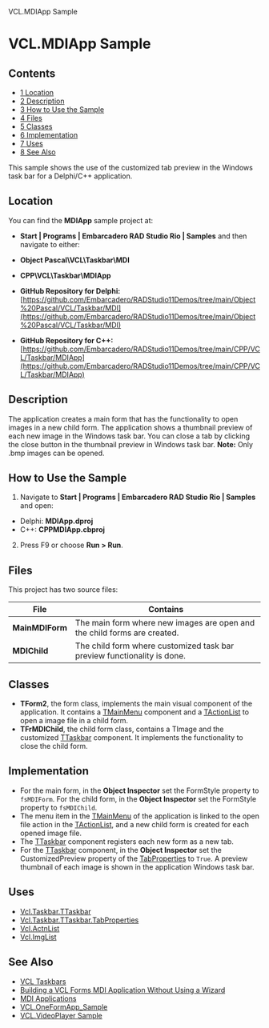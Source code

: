 VCL.MDIApp Sample[]()
# VCL.MDIApp Sample 



## Contents



* [1 Location](#Location)
* [2 Description](#Description)
* [3 How to Use the Sample](#How_to_Use_the_Sample)
* [4 Files](#Files)
* [5 Classes](#Classes)
* [6 Implementation](#Implementation)
* [7 Uses](#Uses)
* [8 See Also](#See_Also)

This sample shows the use of the customized tab preview in the Windows task bar for a Delphi/C++ application. 
## Location 

You can find the **MDIApp** sample project at:
* **Start | Programs | Embarcadero RAD Studio Rio | Samples** and then navigate to either:

* **Object Pascal\VCL\Taskbar\MDI**
* **CPP\VCL\Taskbar\MDIApp**

* **GitHub Repository for Delphi:**[https://github.com/Embarcadero/RADStudio11Demos/tree/main/Object%20Pascal/VCL/Taskbar/MDI](https://github.com/Embarcadero/RADStudio11Demos/tree/main/Object%20Pascal/VCL/Taskbar/MDI)
* **GitHub Repository for C++:**[https://github.com/Embarcadero/RADStudio11Demos/tree/main/CPP/VCL/Taskbar/MDIApp](https://github.com/Embarcadero/RADStudio11Demos/tree/main/CPP/VCL/Taskbar/MDIApp)

## Description 

The application creates a main form that has the functionality to open images in a new child form. The application shows a thumbnail preview of each new image in the Windows task bar. You can close a tab by clicking the close button in the thumbnail preview in Windows task bar. **Note:** Only .bmp images can be opened.
## How to Use the Sample 


1.  Navigate to **Start | Programs | Embarcadero RAD Studio Rio | Samples** and open:

*  Delphi: **MDIApp.dproj**
*  C++: **CPPMDIApp.cbproj**

2.  Press F9 or choose **Run > Run**.

## Files 

This project has two source files:

|**File**       |**Contains**                                                            |
|---------------|------------------------------------------------------------------------|
|**MainMDIForm**|The main form where new images are open and the child forms are created.|
|**MDIChild**   |The child form where customized task bar preview functionality is done. |


## Classes 


* **TForm2**, the form class, implements the main visual component of the application. It contains a [TMainMenu](http://docwiki.embarcadero.com/Libraries/en/Vcl.Menus.TMainMenu) component and a [TActionList](http://docwiki.embarcadero.com/Libraries/en/Vcl.ActnList.TActionList) to open a image file in a child form.
* **TFrMDIChild**, the child form class, contains a TImage and the customized [TTaskbar](http://docwiki.embarcadero.com/Libraries/en/Vcl.Taskbar.TTaskbar) component. It implements the functionality to close the child form.

## Implementation 


*  For the main form, in the **Object Inspector** set the FormStyle property to `fsMDIForm`. For the child form, in the **Object Inspector** set the FormStyle property to `fsMDIChild`.
*  The menu item in the [TMainMenu](http://docwiki.embarcadero.com/Libraries/en/Vcl.Menus.TMainMenu) of the application is linked to the open file action in the [TActionList](http://docwiki.embarcadero.com/Libraries/en/Vcl.ActnList.TActionList), and a new child form is created for each opened image file.
*  The [TTaskbar](http://docwiki.embarcadero.com/Libraries/en/Vcl.Taskbar.TTaskbar) component registers each new form as a new tab.
*  For the [TTaskbar](http://docwiki.embarcadero.com/Libraries/en/Vcl.Taskbar.TTaskbar) component, in the **Object Inspector** set the CustomizedPreview property of the [TabProperties](http://docwiki.embarcadero.com/Libraries/en/Vcl.Taskbar.TTaskbar.TabProperties) to `True`. A preview thumbnail of each image is shown in the application Windows task bar.

## Uses 


* [Vcl.Taskbar.TTaskbar](http://docwiki.embarcadero.com/Libraries/en/Vcl.Taskbar.TTaskbar)
* [Vcl.Taskbar.TTaskbar.TabProperties](http://docwiki.embarcadero.com/Libraries/en/Vcl.Taskbar.TTaskbar.TabProperties)
* [Vcl.ActnList](http://docwiki.embarcadero.com/Libraries/en/Vcl.ActnList)
* [Vcl.ImgList](http://docwiki.embarcadero.com/Libraries/en/Vcl.ImgList)

## See Also 


* [VCL Taskbars](http://docwiki.embarcadero.com/RADStudio/en/VCL_Taskbars)
* [Building a VCL Forms MDI Application Without Using a Wizard](http://docwiki.embarcadero.com/RADStudio/en/Building_a_VCL_Forms_MDI_Application_Without_Using_a_Wizard)
* [MDI Applications](http://docwiki.embarcadero.com/RADStudio/en/MDI_Applications)
* [VCL.OneFormApp_Sample](http://docwiki.embarcadero.com/CodeExamples/en/VCL.OneFormApp_Sample)
* [VCL.VideoPlayer Sample](http://docwiki.embarcadero.com/CodeExamples/en/VCL.VideoPlayer_Sample)





